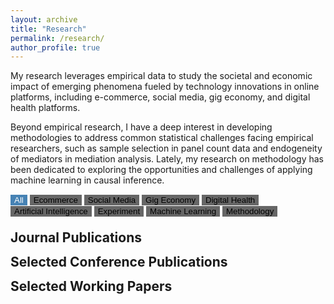 ```yaml
---
layout: archive
title: "Research"
permalink: /research/
author_profile: true
---
```


My research leverages empirical data to study the societal and economic impact of emerging phenomena fueled by technology innovations in online platforms, including e-commerce, social media, gig economy, and digital health platforms. 

Beyond empirical research, I have a deep interest in developing methodologies to address common statistical challenges facing empirical researchers, such as sample selection in panel count data and endogeneity of mediators in mediation analysis. Lately, my research on methodology has been dedicated to exploring the opportunities and challenges of applying machine learning in causal inference.



<!-- Control buttons -->
<div id="myBtnContainer">
  <button class="btn active" onclick="filterSelection('all')"> All </button>
  <button class="btn" onclick="filterSelection('ecommerce')"> Ecommerce</button>
  <button class="btn" onclick="filterSelection('social-media')"> Social Media</button>
  <button class="btn" onclick="filterSelection('gig-economy')"> Gig Economy</button>
  <button class="btn" onclick="filterSelection('digital-health')"> Digital Health</button>
  <button class="btn" onclick="filterSelection('AI')"> Artificial Intelligence</button>
  <button class="btn" onclick="filterSelection('experiment')"> Experiment</button>
  <button class="btn" onclick="filterSelection('machine-learning')"> Machine Learning</button>
  <button class="btn" onclick="filterSelection('methodology')"> Methodology</button>
</div>

<h2 style="margin:1em 0 0 0">Journal Publications</h2>

<!-- The filterable elements. Note that some have multiple class names (this can be used if they belong to multiple categories) -->
<ol>
  <div class="filterDiv social-media ecommerce digital-health machine-learning"><li>Hongfei Li, Jing Peng, Gang Wang, and Xue Bai. <a href="https://doi.org/10.1287/isre.2019.0168">The Impact of Process- vs. Outcome-Oriented Reviews on the Sales of Healthcare Services</a>. <em>Information Systems Research</em> (forthcoming).</li></div>
  <div class="filterDiv social-media experiment methodology"><li>Jing Peng and Christophe Van den Bulte. <a href="https://doi.org/10.1287/mnsc.2019.01897">Participation vs. Effectiveness in Sponsored Tweet Campaigns: A Quality-Quantity Conundrum</a>. <em>Management Science</em> (forthcoming).</li></div>
  <div class="filterDiv ecommerce experiment machine-learning"><li>Jing Peng and Chen Liang (2023) <a href="https://doi.org/10.25300/MISQ/2022/17875">On the Differences Between View-Based and Purchase-Based Recommender Systems</a>. <em>MIS Quarterly</em>, 47(2):875-900.</li></div>
  <div class="filterDiv gig-economy experiment"><li>Chen Liang, Jing Peng, YiliHong, and Bin Gu (2023) <a href="https://pubsonline.informs.org/doi/10.1287/isre.2022.1130">The Hidden Costs and Benefits of Monitoring in the Gig Economy</a>. <em>Information Systems Research</em>, 34(1):297-318.</li></div>
  <div class="filterDiv ecommerce digital-health"><li>Hongfei Li, Jing Peng, Xinxin Li, and Jan Stallaert (2023) <a href="https://pubsonline.informs.org/doi/abs/10.1287/isre.2022.1129">When More Can Be Less: The Effect of Add-on Insurance on the Consumption of Professional Services</a>. <em>Information Systems Research</em>, 34(1):363-382.</li></div>
  <div class="filterDiv experiment methodology"><li>Jing Peng (2023) <a href="https://pubsonline.informs.org/doi/10.1287/isre.2022.1113">Identification of Causal Mechanisms from Randomized Experiments: A Framework for Endogenous Mediation Analysis</a>. <em>Information Systems Research</em>, 34(1):67-84.</li></div>
  <div class="filterDiv social-media"><li>Jing Peng, Julie Zhang, and Ram Gopal (2022) <a href="https://doi.org/10.1080/07421222.2022.2096547">The Good, the Bad, and the Social Media: Financial Implications of Social Media Reactions to Firm-Related News</a>. <em>Journal of Management Information Systems</em>, 39(3): 706-732.</li></div>
  <div class="filterDiv gig-economy"><li>Yili Hong, Jing Peng, Gordon Burtch, and Ni Huang (2021) <a href="https://pubsonline.informs.org/doi/abs/10.1287/isre.2021.1003">Just DM Me (Politely): Direct Messaging, Politeness, and Hiring Outcomes in Online Labor Markets</a>. <em>Information Systems Research</em>, 32(3): 675-1097.</li></div>
  <div class="filterDiv ecommerce"><li>Shu He, Jing Peng, Jianbin Li, and Liping Xu (2020) <a href="https://pubsonline.informs.org/doi/10.1287/isre.2020.0957">Impact of Platform Owner’s Entry on Third-Party Stores</a>. <em>Information Systems Research</em>, 31(4): 1467-1484.</li></div>
  <div class="filterDiv social-media methodology"><li>Jing Peng, Ashish Agarwal, Kartik Hosanagar, and Raghuram Iyengar (2018) <a href="https://journals.sagepub.com/doi/10.1509/jmr.14.0643">Network Overlap and Content Sharing on Social Media Platforms</a>. <em>Journal of Marketing Research</em>, 55(4), p. 571-585.</li></div>
  <div class="filterDiv machine-learning"><li>Zhu Zhang, Daniel Zeng, Ahmed Abbasi, Jing Peng, and Xiaolong Zheng (2013) <a href="https://doi.org/10.1145/2490860">A Random Walk Model for Item Recommendation in Social Tagging Systems</a>. <em>ACM Transactions on Management Information Systems</em>, 4(2): 1-24.</li></div>
  <div class="filterDiv machine-learning"><li>Jing Peng, Daniel Zeng, and Zan Huang (2011) <a href="https://doi.org/10.1145/2019618.2019621">Latent Subject-centered Modeling of Collaborative Tagging: An Application in Social Search</a>. <em>ACM Transactions on Management Information Systems</em>, 2(3): 1-23.</li></div>
</ol>

<div id="conference-paper-head">
  <h2 style="margin:0em 0 0 0">Selected Conference Publications</h2>
</div>

<ul>
  <div class="filterDiv experiment AI"><li>Zhuoyan Li, Chen Liang, Jing Peng, and Ming Yin. <a href="https://arxiv.org/abs/2410.04545">How Does the Disclosure of AI Assistance Affect the Perceptions of Writing?</a> <em>The 2024 Conference on Empirical Methods in Natural Language Processing</em> (EMNLP 2024, top CS conference in Natural Language Processing)</li></div>
  <div class="filterDiv experiment AI"><li>Zhuoyan Li, Chen Liang, Jing Peng, and Ming Yin. <a href="https://doi.org/10.1145/3613904.3642625">The Value, Benefits, and Concerns of Generative AI-Powered Assistance in Writing</a>. <em>The 2024 ACM CHI Conference on Human Factors in Computing Systems</em> (CHI 2024, top CS conference in Human-Computer Interaction)</li></div>
  <div class="filterDiv machine-learning"><li>Jing Peng, Daniel Zeng, Huimin Zhao, and Fei-Yue Wang. <a href="https://doi.org/10.1145/1871437.1871541">Collaborative Filtering in Social Tagging Systems Based on Joint Item-Tag Recommendations</a>. <em>The 19th ACM International Conference on Information and Knowledge Management</em> (CIKM 2010, top CS conference in Data Mining and Information Retrieval)</li></div>

</ul>

<div id="working-paper-head">
  <h2 style="margin:0em 0 0 0">Selected Working Papers</h2>
</div>


<ul>
  <div class="filterDiv working methodology machine-learning"><li>Jing Peng. <a href="https://papers.ssrn.com/abstract=5008641">Machine Learning for Instrumental Variable Regression: From Bias to Resilience</a>.</li></div>
  <div class="filterDiv working AI gig-economy experiment"><li>Chen Liang, Jing Peng, Zhuoyan Li, and Ming Yin. <a href="https://papers.ssrn.com/abstract_id=4825716">The Valuation Paradox of Generative AI: Evidence from Gig Workers</a>.</li></div>
  <div class="filterDiv working ecommerce methodology"><li>Huiyan Chen, Hongfei Li, Jing Peng, and Ramesh Shankar. <a href="https://ssrn.com/abstract=4114972">Impact of Refundability on Sales of Digital Knowledge Products: The Moderating Role of Product Characteristics</a>.</li></div>
  <div class="filterDiv working ecommerce"><li>Huiyan Chen, Jing Peng, Mengcheng Guan, and Jianbin Li. <a href="https://papers.ssrn.com/abstract=4592999">Discounting to Win? The Impact of Team Purchase on Seller Performance</a>.</li></div>
  <div class="filterDiv working AI ecommerce digital-health"><li>Tong Shen, Chen Liang, Jing Peng, Mengcheng Guan, and Jianbin Li. Breaking the Stigma: The Role of AI in Drug Purchases for Sensitive Health Conditions.</li></div>
  <div class="filterDiv AI"><li>Zishun Qian, Jing Peng, and Jianbin Li. <a href="https://papers.ssrn.com/abstract=4957042">The Impact of Generative AI Announcements on Suppliers: Evidence from the Stock Market</a>.</li></div>
</ul>


<style>
.filterDiv {
  text-align: left;
  display: none; /* Hidden by default */
}

/* The "show" class is added to the filtered elements */
.show {
  display: block;
}

/* Style the buttons */
.btn {
  border: none;
  outline: none;
  background-color: #666;
  cursor: pointer;
}

/* Add a light grey background on mouse-over */
.btn:hover {
  background-color: #ddd;
}

/* Add a dark background to the active button */
.btn.active {
  background-color: #4682B4;
  color: white;
}
</style>

<script src="../assets/js/myown.js" type="text/javascript"></script>